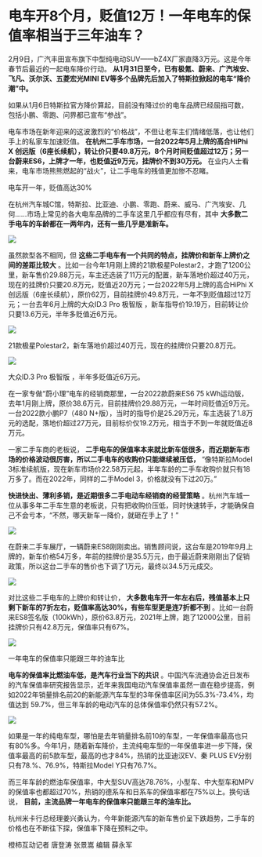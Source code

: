 # 电车开8个月，贬值12万！一年电车的保值率相当于三年油车？

2月9日，广汽丰田宣布旗下中型纯电动SUV——bZ4X厂家直降3万元。这是今年春节后最近的一起电车降价行动。
**从1月31日至今，已有极氪、蔚来、广汽埃安、飞凡、沃尔沃、五菱宏光MINI EV等多个品牌先后加入了特斯拉掀起的电车“降价潮”中。**

如果从1月6日特斯拉官方降价算起，目前没有降过价的电车品牌已经屈指可数，包括小鹏、零跑、问界都已宣布“参战”。

电车市场在新年迎来的这波激烈的“价格战”，不但让老车主们情绪低落，也让他们手上的私家车加速贬值。
**在杭州二手车市场，一台2022年5月上牌的高合HiPhi X
创远版（6座长续航），转让价只要49.8万元，8个月时间贬值超过12万；另一台蔚来ES6，上牌才一年，也贬值近9万元，挂牌价不到30万元。**
在业内人士看来，电车市场熊熊燃起的“战火”，让二手电车的残值更加惨不忍睹。

电车开一年，贬值高达30%

在杭州汽车城C馆，特斯拉、比亚迪、小鹏、零跑、蔚来、威马、广汽埃安、几何……市场上常见的各大电车品牌的二手车这里几乎都应有尽有，其中
**大多数二手电车的车龄都在一两年内，还有一些几乎是准新车。**

![](https://inews.gtimg.com/newsapp_bt/0/15659816546/1000)

虽然款型各不相同，但 **这些二手电车有一个共同的特点，挂牌价和新车上牌价之间的差距比较大**
。比如一台今年1月刚上牌的21款极星Polestar2，才跑了1200公里，新车售价29.88万元，车主还选装了11万元的配置，新车落地价超过40万元，现在的挂牌价只要20.8万元，贬值近20万元；一台2022年5月上牌的高合HiPhi
X 创远版（6座长续航），原价62万，目前挂牌价49.8万元，一年不到贬值超过12万元；一台去年6月上牌的大众ID.3 Pro 极智版
，新车指导价19.19万，目前转让价只要13.6万元，半年多贬值近6万元。

![](https://inews.gtimg.com/newsapp_bt/0/15659816549/1000)

21款极星Polestar2，新车落地价超过40万元，现在的挂牌价只要20.8万元。

![](https://inews.gtimg.com/newsapp_bt/0/15659816553/1000)

大众ID.3 Pro 极智版 ，半年多贬值近6万元。

在一家专做“蔚小理”电车的经销商那里，一台2022款蔚来ES6 75
kWh运动版，去年1月刚上牌，原价38.6万元，目前挂牌价29.88万元，一年时间贬值近9万元。一台2022款小鹏P7（480
N+版），当时的指导价是25.29万元，车主选装了1.8万元的选配，落地价超过27万元，目前标价仅19.2万元，相当于不到一年就贬值近8万元。

一家二手车商的老板说， **二手电车的保值率本来就比新车低很多，而近期新车市场的价格波动很厉害，所以二手电车的收购价只能继续被压低，**
“像特斯拉Model 3标准续航版，现在新车市场价22.58万元起，半年车龄的二手车收购价就只有18万多了。而在2022年，同样的二手Model
3，价格就没有下过20万。”

**快进快出、薄利多销，是近期很多二手电动车经销商的经营策略**
。杭州汽车城一位从事多年二手车生意的老板说，只有把收购价压低，同时快速转手，才能确保自己不会亏本，“不然，哪天新车一降价，就砸在手上了！”

![](https://inews.gtimg.com/newsapp_bt/0/15659816557/1000)

在蔚来二手车展厅，一辆蔚来ES8刚刚卖出。销售顾问说，这台车是2019年9月上牌的，新车价格54万多，年前的挂牌价是35.5万元，由于最近蔚来刚刚出了促销政策，所以这台二手车的售价也下调了1万元，最终以34.5万元成交。

![](https://inews.gtimg.com/newsapp_bt/0/15659816559/1000)

对比这些二手电车的上牌价和转让价， **大多数电车开一年左右后，残值基本上只剩下新车的7折左右，贬值率高达30%，有些车型更是连7折都不到**
。比如一台蔚来ES8签名版（100kWh），原价63.8万元，2021年上牌，跑了12000公里，目前挂牌价只有42.8万元，保值率只有67%。

![](https://inews.gtimg.com/newsapp_bt/0/15659816560/1000)

一年电车的保值率只能跟三年的油车比

**电车的保值率比燃油车低，是汽车行业当下的共识**
。中国汽车流通协会近日发布的汽车保值率研究报告显示，近年来我国电动汽车保值率虽然一直在稳步提高，例如2022年销量排名前20的新能源汽车车型的3年保值率区间为55.3%-73.4%，均值达到
59.7%，但三年车龄的电动汽车的总体保值率仍然只有57.2%。

![](https://inews.gtimg.com/newsapp_bt/0/15659816562/1000)

如果是一年的纯电车型，哪怕是去年销量排名前10的车型，一年保值率最高也只有80%多。今年1月，随着新车降价，主流纯电车型的一年保值率进一步下降，保值率最高的前5款车型，最高的也才84%，热销的比亚迪汉EV、秦
PLUS EV分别只有78.%、76.9%，特斯拉Model Y只有76.7%。

而三年车龄的燃油车保值率，中大型SUV高达78.76%，小型车、中大型车和MPV的保值率也都超过70%，热销的德系车和日系车的保值率都在75%以上。换句话说，
**目前，主流品牌一年电车的保值率只能跟三年的油车比。**

杭州米卡行总经理姜兴勇认为，今年新能源汽车的新车售价呈下跌趋势，二手车的价格也在不断往下探，保值率下降在预料之中。

橙柿互动记者 唐登涛 张景嵩 编辑 薛永军

